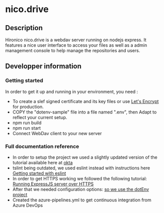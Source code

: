 # nico.drive
## Description
Hironico nico.drive is a webdav server running on nodejs express. It features a nice user interface to access your files as well as a admin management console to help manage the repositories and users.
## Developper information

### Getting started
In order to get it up and running in your environment, you need :
- To create a slef signed certificate and its key files or use [Let's Encrypt](https://letsencrypt.org/) for production.
- COPY the "dotenv-sample" file into a file named ".env", then Adapt to reflect your current setup.
- npm run build
- npm run start
- Connect WebDav client to your new server

### Full documentation reference

* In order to setup the project we used a slightly updated version of the tutorial available here at [okta](https://developer.okta.com/blog/2018/11/15/node-express-typescript)
* tslint being outdated, we used eslint instead with instructions here [Getting started with eslint](https://eslint.org/docs/user-guide/getting-started)
* In order to get HTTPS working we followed the following tutorial: [Running ExpressJS server over HTTPS](https://timonweb.com/javascript/running-expressjs-server-over-https/)
* After that we needed configuration options: [so we use the dotEnv project](https://developer.okta.com/blog/2018/11/15/node-express-typescript#a-better-way-to-manage-configuration-settings-in-nodejs)
* Created the azure-pipelines.yml to get continuous integration from Azure DevOps

